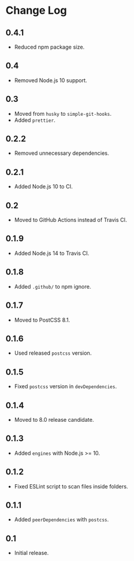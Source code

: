 # Change Log

## 0.4.1
* Reduced npm package size.

## 0.4
* Removed Node.js 10 support.

## 0.3
* Moved from `husky` to `simple-git-hooks`.
* Added `prettier`.

## 0.2.2
* Removed unnecessary dependencies.

## 0.2.1
* Added Node.js 10 to CI.

## 0.2
* Moved to GitHub Actions instead of Travis CI.

## 0.1.9
* Added Node.js 14 to Travis CI.

## 0.1.8
* Added `.github/` to npm ignore.

## 0.1.7
* Moved to PostCSS 8.1.

## 0.1.6
* Used released `postcss` version.

## 0.1.5
* Fixed `postcss` version in `devDependencies`.

## 0.1.4
* Moved to 8.0 release candidate.

## 0.1.3
* Added `engines` with Node.js >= 10.

## 0.1.2
* Fixed ESLint script to scan files inside folders.

## 0.1.1
* Added `peerDependencies` with `postcss`.

## 0.1
* Initial release.
